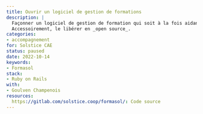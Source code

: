```yaml
---
title: Ouvrir un logiciel de gestion de formations
description: |
  Façonner un logiciel de gestion de formation qui soit à la fois aidant pour les formateur·ices, et pour l'application du référentiel Qualiopi.
  Accessoirement, le libérer en _open source_.
categories:
- accompagnement
for: Solstice CAE
status: paused
date: 2022-10-14
keywords:
- Formasol
stack:
- Ruby on Rails
with:
- Goulven Champenois
resources:
  https://gitlab.com/solstice.coop/formasol/: Code source
---
```


